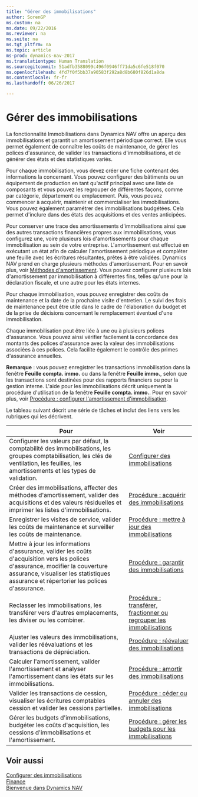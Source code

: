 ```yaml
---
title: "Gérer des immobilisations"
author: SorenGP
ms.custom: na
ms.date: 09/22/2016
ms.reviewer: na
ms.suite: na
ms.tgt_pltfrm: na
ms.topic: article
ms-prod: dynamics-nav-2017
ms.translationtype: Human Translation
ms.sourcegitcommit: 51adfb3588099c496f0946ff71da5c6fe518f070
ms.openlocfilehash: 4fd7f0f5bb37a90583f292a8d8b680f826d1a8da
ms.contentlocale: fr-fr
ms.lasthandoff: 06/26/2017

---
```


# <a name="manage-fixed-assets"></a>Gérer des immobilisations
La fonctionnalité Immobilisations dans Dynamics NAV offre un aperçu des immobilisations et garantit un amortissement périodique correct. Elle vous permet également de connaître les coûts de maintenance, de gérer les polices d'assurance, de valider les transactions d'immobilisations, et de générer des états et des statistiques variés.

Pour chaque immobilisation, vous devez créer une fiche contenant des informations la concernant. Vous pouvez configurer des bâtiments ou un équipement de production en tant qu'actif principal avec une liste de composants et vous pouvez les regrouper de différentes façons, comme par catégorie, département ou emplacement. Puis, vous pouvez commencer à acquérir, maintenir et commercialiser les immobilisations. Vous pouvez également paramétrer des immobilisations budgétées. Cela permet d'inclure dans des états des acquisitions et des ventes anticipées.

Pour conserver une trace des amortissements d'immobilisations ainsi que des autres transactions financières propres aux immobilisations, vous configurez une, voire plusieurs lois d'amortissements pour chaque immobilisation au sein de votre entreprise. L'amortissement est effectué en exécutant un état afin de calculer l'amortissement périodique et compléter une feuille avec les écritures résultantes, prêtes à être validées. Dynamics NAV prend en charge plusieurs méthodes d'amortissement. Pour en savoir plus, voir [Méthodes d'amortissement](fa-depreciation-methods.md). Vous pouvez configurer plusieurs lois d'amortissement par immobilisation à différentes fins, telles qu'une pour la déclaration fiscale, et une autre pour les états internes.

Pour chaque immobilisation, vous pouvez enregistrer des coûts de maintenance et la date de la prochaine visite d'entretien. Le suivi des frais de maintenance peut être utile dans le cadre de l'élaboration du budget et de la prise de décisions concernant le remplacement éventuel d'une immobilisation.

Chaque immobilisation peut être liée à une ou à plusieurs polices d'assurance. Vous pouvez ainsi vérifier facilement la concordance des montants des polices d'assurance avec la valeur des immobilisations associées à ces polices. Cela facilite également le contrôle des primes d'assurance annuelles.

**Remarque** : vous pouvez enregistrer les transactions immobilisation dans la fenêtre **Feuille compta. immo.** ou dans la fenêtre **Feuille immo.**, selon que les transactions sont destinées pour des rapports financiers ou pour la gestion interne. L'aide pour les immobilisations décrit uniquement la procédure d'utilisation de la fenêtre **Feuille compta. immo.**. Pour en savoir plus, voir [Procédure : configurer l'amortissement d'immobilisation](fa-how-setup-depreciation.md).

Le tableau suivant décrit une série de tâches et inclut des liens vers les rubriques qui les décrivent.

| Pour | Voir |
|----|-----|
|Configurer les valeurs par défaut, la comptabilité des immobilisations, les groupes comptabilisation, les clés de ventilation, les feuilles, les amortissements et les types de validation.|[Configurer des immobilisations](fa-setup.md)|
|Créer des immobilisations, affecter des méthodes d'amortissement, valider des acquisitions et des valeurs résiduelles et imprimer les listes d'immobilisations.|[Procédure : acquérir des immobilisations](fa-how-acquire.md)|
|Enregistrer les visites de service, valider les coûts de maintenance et surveiller les coûts de maintenance.|[Procédure : mettre à jour des immobilisations](fa-how-maintain.md)|
|Mettre à jour les informations d'assurance, valider les coûts d'acquisition vers les polices d'assurance, modifier la couverture assurance, visualiser les statistiques assurance et répertorier les polices d'assurance.|[Procédure : garantir des immobilisations](fa-how-insure.md)|
|Reclasser les immobilisations, les transférer vers d'autres emplacements, les diviser ou les combiner.|[Procédure : transférer, fractionner ou regrouper les immobilisations](fa-how-trans-split-combine.md)|
|Ajuster les valeurs des immobilisations, valider les réévaluations et les transactions de dépréciation.|[Procédure : réévaluer des immobilisations](fa-how-revalue.md)|
|Calculer l'amortissement, valider l'amortissement et analyser l'amortissement dans les états sur les immobilisations.|[Procédure : amortir des immobilisations](fa-how-depreciate-amortize.md)|
|Valider les transactions de cession, visualiser les écritures comptables cession et valider les cessions partielles.|[Procédure : céder ou annuler des immobilisations](fa-how-dispose-retire.md)||
|Gérer les budgets d'immobilisations, budgéter les coûts d'acquisition, les cessions d'immobilisations et l'amortissement.|[Procédure : gérer les budgets pour les immobilisations](fa-how-manage-budgets.md)|

## <a name="see-also"></a>Voir aussi
[Configurer des immobilisations](fa-setup.md)  
[Finance](finance-setup.md)  
[Bienvenue dans Dynamics NAV](across-get-started.md)

